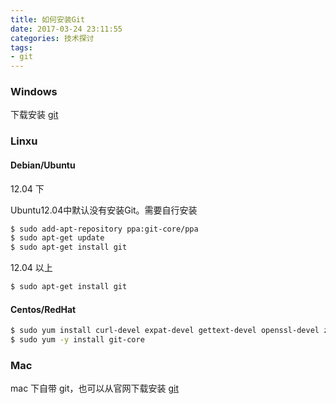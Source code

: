 ```yaml
---
title: 如何安装Git
date: 2017-03-24 23:11:55
categories: 技术探讨
tags:
- git
---
```


### Windows

下载安装 [git](https://git-scm.com/downloads)

### Linxu

#### Debian/Ubuntu

12.04 下

Ubuntu12.04中默认没有安装Git。需要自行安装

```bash
$ sudo add-apt-repository ppa:git-core/ppa
$ sudo apt-get update
$ sudo apt-get install git
```

12.04 以上

```bash
$ sudo apt-get install git
```

#### Centos/RedHat

```bash
$ sudo yum install curl-devel expat-devel gettext-devel openssl-devel zlib-devel
$ sudo yum -y install git-core
```

### Mac

mac 下自带 git，也可以从官网下载安装 [git](https://git-scm.com/downloads)
